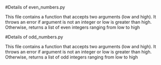 #Details of even_numbers.py

This file contains a function that accepts two arguments (low and high). It throws an error if argument is not an integer or low is greater than high.
Otherwise, returns a list of even integers ranging from low to high


#Details of odd_numbers.py

This file contains a function that accepts two arguments (low and high). It throws an error if argument is not an integer or low is greater than high.
Otherwise, returns a list of odd integers ranging from low to high